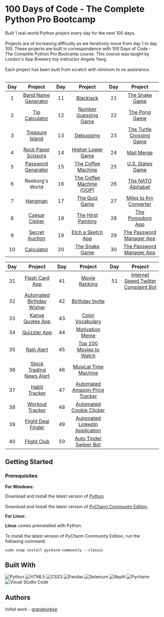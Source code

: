 # 100 Days of Code - The Complete Python Pro Bootcamp
Built 1 real-world Python project every day for the next 100 days. <br/><br/>
Projects are of increasing difficulty as we iteratively move from day 1 to day 100. These projects are built in correspondence with 100 Days of Code - The Complete Python Pro Bootcamp course. This course was taught by London's App Brewery top instructor Angela Yang.<br/><br/>
Each project has been built from scratch with mininum to no assistance.<br/><br/>

<div align="center">

| Day | Project  | Day | Project  | Day | Project  |
|     :---:      |     :---:      |     :---:      |     :---:      |     :---:      |     :---:      |
| 1   | [Band Name Generator](day-001-working-with-variables-in-python-to-manage-data/band-name-generator)     | 11     | [Blackjack](day-011-the-blackjack-capstone-project/the-blackjack-capstone-project)       | 21     | [The Snake Game](day-020-and-021-build-the-snake-game/the-snake-game)       |       
| 2     | [Tip Calculator](day-002-understanding-data-types-and-how-to-manipulate-strings/tip-calculator)       | 12     | [Number Guessing Game](day-012-scope-and-number-guessing-game/number-guessing-game)       | 22     | [The Pong Game](day-022-build-pong/the-pong-game)       |            
| 3     | [Treasure Island](day-003-control-flow-and-logical-operators/treasure-island)       | 13     | [Debugging](day-013-debugging-how-to-find-and-fix-errors-in-your-code/debugging)       | 23     | [The Turtle Crossing Game](day-023-the-turtle-crossing-capstone-project/the-turtle-crossing-game)       |              
| 4     | [Rock Paper Scissors](day-004-randomisation-and-python-lists/rock-paper-scissors)       | 14     | [Higher Lower Game](day-014-higher-lower-game-project/higher-lower-game)       | 24     | [Mail Merge](day-024-files-directories-and-paths/mail-merge-project)       |           
| 5     | [Password Generator](day-005-python-loops/password-generator)       | 15     | [The Coffee Machine](day-015-the-coffee-machine/the-coffee-machine)       | 25     | [U.S. States Game](day-025-working-with-csv-data-and-the-pandas-library/us-states-game)       |
| 6     | Reeborg's World       | 16     | [The Coffee Machine (OOP)](day-016-object-oriented-programming/the-coffee-machine-oop-version)       | 26     | [The NATO Alphabet](day-026-list-comprehension-and-the-nato-alphabet/the-nato-alphabet-project)       |
 | 7     | [Hangman](day-007-hangman/hangman)  | 17     | [The Quiz Game](day-017-the-quiz-game-project-and-the-benefits-of-oop/the-quiz-game)       | 27     | [Miles to Km Converter](day-027-tkinter-unlimited-arguments-and-gui/miles-to-km-converter-project)       |     
 | 8     | [Caesar Cipher](day-008-function-parameters-and-caesar-cipher/caesar-cipher)       | 18     | [The Hirst Painting](day-018-turtle-and-the-gui/the-hirst-painting-project)       | 28     | [The Pomodoro App](day-028-the-pomodoro-gui-application/the-pomodoro-app)       |
 | 9     | [Secret Auction](day-009-dictionaries-nesting-and-the-secret-auction/secret-auction)       | 19     | [Etch a Sketch App](day-019-etch-a-sketch-and-the-turtle-race/etch-a-sketch-app)       | 29     | [The Password Manager App](day-029-password-manager-gui-app-with-tkinter/password-manager-gui-app)       |
 | 10     | [Calculator](day-010-functions-with-outputs/calculator)       | 20     | [The Snake Game](day-020-and-021-build-the-snake-game/the-snake-game)       | 30     | [The Password Manager App](day-029-password-manager-gui-app-with-tkinter/password-manager-gui-app)       |

| Day | Project  | Day | Project  | Day | Project  |
|     :---:      |     :---:      |     :---:      |     :---:      |     :---:      |     :---:      |
| 31   | [Flash Card App](day-031-flash-card-app-capstone-project/flash-card-app-capstone-project)     | 41   | [Movie Ranking](day-041-introduction-to-html/movie-ranking)     | 51   | [Internet Speed Twitter Complaint Bot](day-051-internet-speed-twitter-complaint-bot/internet-speed-twitter-complaint-bot)     |
| 32   | [Automated Birthday Wisher](day-032-send-email-and-manage-dates/automated-birthday-wisher)     | 42   | [Birthday Invite](day-042-intermediate-html/birthday-invite)     |
| 33   | [Kanye Quotes App](day-033-api-endpoints-and-parameters-iss-overhead-notifier/kanye-quotes-app)     | 43   | [Color Vocabulary](day-043-introduction-to-css/color-vocab)     |
| 34   | [Quizzler App](day-034-creating-a-gui-quiz-app/quizzler-app)     | 44   | [Motivation Meme](day-044-intermediate-css/motivation-meme)     |
| 35   | [Rain Alert](day-035-sms-keys-authentication-and-env/rain-alert)     | 45   | [Top 100 Movies to Watch](day-045-web-scraping-with-beautiful-soup/top-100-movies-to-watch)     |
| 36   | [Stock Trading News Alert](day-036-stock-trading-news-alert-project/stock-trading-news-alert)     | 46   | [Musical Time Machine](day-046-musical-time-machine/musical-time-machine)     |
| 37   | [Habit Tracker](day-037-advanced-authentication-and-post-put-delete-requests/habit-tracker)     | 47   | [Automated Amazon Price Tracker](day-047-automated-amazon-price-tracker/automated-amazon-price-tracker)     |
| 38   | [Workout Tracker](day-038-workout-tracking-using-google-sheets/workout-tracking-using-google-sheets)     | 48   | [Automated Cookie Clicker](day-048-selenium-webdriver-and-game-playing-bot/automated-cookie-clicker)     |
| 39   | [Flight Deal Finder](day-039-flight-deal-finder/flight-deal-finder)     | 49   | [Automated LinkedIn Application](day-049-automating-job-applications-on-linkedIn/automated-job-application)     |
| 40   | [Flight Club](day-040-flight-club/flight-club)     | 50   | [Auto Tinder Swiper Bot](day-050-auto-tinder-swiping-bot/auto-tinder-swiping-bot)     |

</div>

## Getting Started

### Prerequisites

<b>For Windows:</b>
<br/> 

Download and Install the latest version of [Python](https://www.python.org/downloads/).<br/><br/>
Download and Install the latest version of [PyCharm Community Edition](https://www.jetbrains.com/pycharm/download/?section=windows).<br/>


<b>For Linux:</b>
<br/> 

<b>Linux</b> comes preinstalled with Python.<br/><br/>
To install the latest version of PyCharm Community Edition, run the following command:
```
sudo snap install pycharm-community --classic
```


## Built With
![Python](https://img.shields.io/badge/-Python-black?style=flat-square&logo=Python)
![HTML5](https://img.shields.io/badge/-HTML5-black?style=flat-square&logo=html5)
![CSS3](https://img.shields.io/badge/-CSS3-black?style=flat-square&logo=css3)
![Pandas](https://img.shields.io/badge/-Pandas-black?style=flat-square&logo=Pandas)
![Selenium](https://img.shields.io/badge/-Selenium-black?style=flat-square&logo=Selenium)
![Replit](https://img.shields.io/badge/-Replit-black?style=flat-square&logo=Replit)
![Pycharm](https://img.shields.io/badge/-Pycharm-black?style=flat-square&logo=Pycharm)
![Visual Studio Code](https://img.shields.io/badge/-Visual%20Studio%20Code-black?style=flat-square&logo=visualstudiocode)

## Authors

*Initial work* - [grandeurkoe](https://github.com/grandeurkoe)
